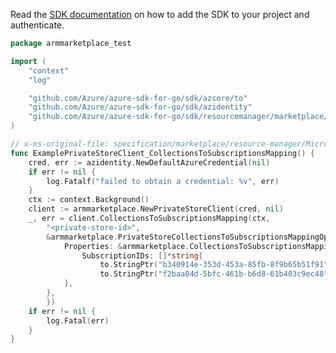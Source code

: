 Read the [SDK documentation](https://github.com/Azure/azure-sdk-for-go/blob/sdk%2Fresourcemanager%2Fmarketplace%2Farmmarketplace%2Fv0.1.0/sdk/resourcemanager/marketplace/armmarketplace/README.md) on how to add the SDK to your project and authenticate.

```go
package armmarketplace_test

import (
	"context"
	"log"

	"github.com/Azure/azure-sdk-for-go/sdk/azcore/to"
	"github.com/Azure/azure-sdk-for-go/sdk/azidentity"
	"github.com/Azure/azure-sdk-for-go/sdk/resourcemanager/marketplace/armmarketplace"
)

// x-ms-original-file: specification/marketplace/resource-manager/Microsoft.Marketplace/stable/2021-06-01/examples/CollectionsToSubscriptionsMapping.json
func ExamplePrivateStoreClient_CollectionsToSubscriptionsMapping() {
	cred, err := azidentity.NewDefaultAzureCredential(nil)
	if err != nil {
		log.Fatalf("failed to obtain a credential: %v", err)
	}
	ctx := context.Background()
	client := armmarketplace.NewPrivateStoreClient(cred, nil)
	_, err = client.CollectionsToSubscriptionsMapping(ctx,
		"<private-store-id>",
		&armmarketplace.PrivateStoreCollectionsToSubscriptionsMappingOptions{Payload: &armmarketplace.CollectionsToSubscriptionsMappingPayload{
			Properties: &armmarketplace.CollectionsToSubscriptionsMappingProperties{
				SubscriptionIDs: []*string{
					to.StringPtr("b340914e-353d-453a-85fb-8f9b65b51f91"),
					to.StringPtr("f2baa04d-5bfc-461b-b6d8-61b403c9ec48")},
			},
		},
		})
	if err != nil {
		log.Fatal(err)
	}
}
```

